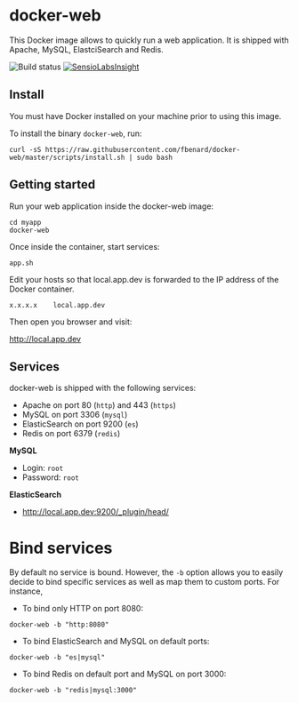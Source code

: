 docker-web
===========

This Docker image allows to quickly run a web application. It is shipped with Apache, MySQL, ElastciSearch and Redis.

![Build status](https://circleci.com/gh/fbenard/docker-web/tree/master.svg?style=shield&circle-token=1e6b07920fa6676dafe860d85dbd9674b02ff456)
[![SensioLabsInsight](https://insight.sensiolabs.com/projects/06c8e0eb-e37d-4c9c-9397-3fc9f6c909b4/mini.png)](https://insight.sensiolabs.com/projects/06c8e0eb-e37d-4c9c-9397-3fc9f6c909b4)


## Install

You must have Docker installed on your machine prior to using this image.

To install the binary `docker-web`, run:

```
curl -sS https://raw.githubusercontent.com/fbenard/docker-web/master/scripts/install.sh | sudo bash
```


## Getting started

Run your web application inside the docker-web image:

```
cd myapp
docker-web
```

Once inside the container, start services:

```
app.sh
```

Edit your hosts so that local.app.dev is forwarded to the IP address of the Docker container.

```
x.x.x.x    local.app.dev
```

Then open you browser and visit:

http://local.app.dev


## Services

docker-web is shipped with the following services:

- Apache on port 80 (`http`) and 443 (`https`)
- MySQL on port 3306 (`mysql`)
- ElasticSearch on port 9200 (`es`)
- Redis on port 6379 (`redis`)


**MySQL**

- Login: `root`
- Password: `root`

**ElasticSearch**

- http://local.app.dev:9200/_plugin/head/


# Bind services

By default no service is bound. However, the `-b` option allows you to easily decide to bind specific services as well as map them to custom ports. For instance,

- To bind only HTTP on port 8080:

```
docker-web -b "http:8080"
```

- To bind ElasticSearch and MySQL on default ports:

```
docker-web -b "es|mysql"
```

- To bind Redis on default port and MySQL on port 3000:

```
docker-web -b "redis|mysql:3000"
```

